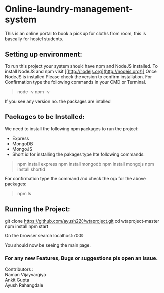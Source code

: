 # Online-laundry-management-system
This is an online portal to book a pick up for cloths from room, this is bascally for hostel students.


## Setting up environment:
To run this project your system should have npm and NodeJS installed.
To install NodeJS and npm visit [[http://nodejs.org](http://nodejs.org/)]
Once NodeJS is installed Please check the version to confirm installation.
For Confirmation type the following commands in your CMD or Terminal.
>node -v
>npm -v

If you see any version no. the packages are intalled

##  Packages to be Installed:
We need to install the following npm packages to run the project:
- Express
- MongoDB
- MongoJS
- Short id
for installing the pakages type hte following commands:
>npm install express
>npm install mongodb
>npm install mongojs
>npm install shortid

For confirmation type the command and check the o/p for the above packages:
>npm ls

## Running the Project:
git clone https://github.com/ayush220/wtaproject.git
cd wtaproject-master
npm install
npm start

On the browser search localhost:7000

You should now be seeing the main page. 

### For any new Features, Bugs or suggestions pls open an issue.

Contributors :<br>
Naman Vijayvargiya<br>
Ankit Gupta<br>
Ayush Rahangdale<br>
